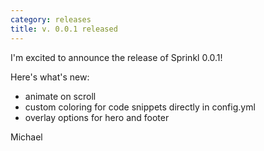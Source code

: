 ```yaml
---
category: releases
title: v. 0.0.1 released
---
```

I'm excited to announce the release of Sprinkl 0.0.1!

Here's what's new:
- animate on scroll
- custom coloring for code snippets directly in config.yml
- overlay options for hero and footer

<p><i class="fas fa-heart"></i> Michael</p>